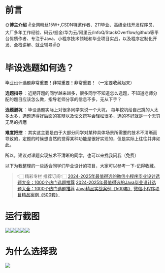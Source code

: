# 前言

🌞**博主介绍**
✌全网粉丝15W+,CSDN特邀作者、211毕业、高级全栈开发程序员、大厂多年工作经验、码云/掘金/华为云/阿里云/InfoQ/StackOverflow/github等平台优质作者、专注于Java、小程序技术领域和毕业项目实战，以及程序定制化开发、全栈讲解、就业辅导✌🌞

# 毕设选题如何选？

毕业设计选题非常重要！非常重要！非常重要！（一定要收藏起来）

**选题指导** ：近期开题的同学越来越多，很多同学不知道怎么选题，不知道老师分配的题目应该怎么做，指导老师分享的信息不多，无从下手？

**选题避坑** ：毕设选题实际上对很多同学来说一个大坑，
每年挖坑给自己跳的人太多太多，选题选得好后面的答辩以及论文撰写会轻松很多，选的不好就是一个无穷无尽的折磨

**难度把控** ：其实这主要是由于大部分同学对某种具体场景所需要的技术不清晰而导致的，定题的时候想当然的觉得某种功能是很好实现的，但是实际上往往并非如此。

所以，建议对课题实现技术不清晰的同学，也可以来找我问我（免费）

以下为我整理的一些适合同学们毕业设计的项目，大家可以参考一下-记得收藏。

> 👇🏻 精彩专栏 推荐订阅👇🏻
> [2024-2025年最值得选的微信小程序毕业设计选题大全：1000个热门选题推荐](https://www.yuque.com/cxycsx/bve3ul)
> [2024-2025年最值得选的Java毕业设计选题大全：1000个热门选题推荐](https://www.yuque.com/cxycsx/bve3ul)
> [Java精品实战案例《500套》](https://www.yuque.com/cxycsx/bve3ul)
> [微信小程序项目精品案例《500套》](https://www.yuque.com/cxycsx/bve3ul)

# 运行截图

![](http://www.bysj52.com/uploadfile/ueditor/image/202306/%E6%AF%95%E8%AE%BEweixin269%E5%9F%BA%E4%BA%8Evue%E7%9A%84%E9%9D%92%E5%B0%91%E5%B9%B4%E7%A7%91%E6%99%AE%E6%95%99%E5%AD%A6%E7%B3%BB%E7%BB%9F%E5%B9%B3%E5%8F%B0springboot%E6%AF%95%E4%B8%9A%E8%AE%BE%E8%AE%A1/5.png)![](http://www.bysj52.com/uploadfile/ueditor/image/202306/%E6%AF%95%E8%AE%BEweixin269%E5%9F%BA%E4%BA%8Evue%E7%9A%84%E9%9D%92%E5%B0%91%E5%B9%B4%E7%A7%91%E6%99%AE%E6%95%99%E5%AD%A6%E7%B3%BB%E7%BB%9F%E5%B9%B3%E5%8F%B0springboot%E6%AF%95%E4%B8%9A%E8%AE%BE%E8%AE%A1/3.png)![](http://www.bysj52.com/uploadfile/ueditor/image/202306/%E6%AF%95%E8%AE%BEweixin269%E5%9F%BA%E4%BA%8Evue%E7%9A%84%E9%9D%92%E5%B0%91%E5%B9%B4%E7%A7%91%E6%99%AE%E6%95%99%E5%AD%A6%E7%B3%BB%E7%BB%9F%E5%B9%B3%E5%8F%B0springboot%E6%AF%95%E4%B8%9A%E8%AE%BE%E8%AE%A1/4.png)![](http://www.bysj52.com/uploadfile/ueditor/image/202306/%E6%AF%95%E8%AE%BEweixin269%E5%9F%BA%E4%BA%8Evue%E7%9A%84%E9%9D%92%E5%B0%91%E5%B9%B4%E7%A7%91%E6%99%AE%E6%95%99%E5%AD%A6%E7%B3%BB%E7%BB%9F%E5%B9%B3%E5%8F%B0springboot%E6%AF%95%E4%B8%9A%E8%AE%BE%E8%AE%A1/2.png)![](http://www.bysj52.com/uploadfile/ueditor/image/202306/%E6%AF%95%E8%AE%BEweixin269%E5%9F%BA%E4%BA%8Evue%E7%9A%84%E9%9D%92%E5%B0%91%E5%B9%B4%E7%A7%91%E6%99%AE%E6%95%99%E5%AD%A6%E7%B3%BB%E7%BB%9F%E5%B9%B3%E5%8F%B0springboot%E6%AF%95%E4%B8%9A%E8%AE%BE%E8%AE%A1/1.png)

# 为什么选择我

![](http://upload.cxycsx.vip/%E6%9C%AA%E5%91%BD%E5%90%8D__2024-09-06+10_52_44.jpg)


